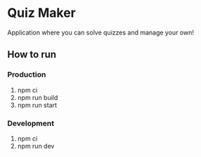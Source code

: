 # Quiz Maker

Application where you can solve quizzes and manage your own!

## How to run

### Production

1. npm ci
2. npm run build
3. npm run start

### Development

1. npm ci
2. npm run dev
